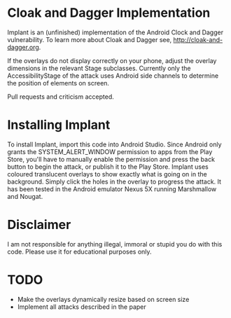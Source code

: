 Cloak and Dagger Implementation
===============================
Implant is an (unfinished) implementation of the Android Clock and Dagger vulnerability.
To learn more about Cloak and Dagger see, http://cloak-and-dagger.org.

If the overlays do not display correctly on your phone, adjust the overlay dimensions in the
relevant Stage subclasses.
Currently only the AccessibilityStage of the attack uses Android side channels to determine the
position of elements on screen.

Pull requests and criticism accepted.

Installing Implant
==================
To install Implant, import this code into Android Studio.
Since Android only grants the SYSTEM_ALERT_WINDOW permission to apps from the Play Store, you'll
have to manually enable the permission and press the back button to begin the attack, or publish
it to the Play Store.
Implant uses coloured translucent overlays to show exactly what is going on in the background.
Simply click the holes in the overlay to progress the attack.
It has been tested in the Android emulator Nexus 5X running Marshmallow and Nougat.

Disclaimer
==========
I am not responsible for anything illegal, immoral or stupid you do with this code.
Please use it for educational purposes only.

TODO
====
+ Make the overlays dynamically resize based on screen size
+ Implement all attacks described in the paper
